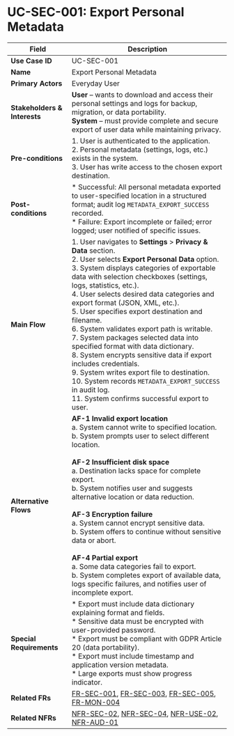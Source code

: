 # UC-SEC-001: Export Personal Metadata

| Field                        | Description                                                                                                                                                                                                                                                                                                                                                                                                                                                                                                                                                                                                 |
|------------------------------|-------------------------------------------------------------------------------------------------------------------------------------------------------------------------------------------------------------------------------------------------------------------------------------------------------------------------------------------------------------------------------------------------------------------------------------------------------------------------------------------------------------------------------------------------------------------------------------------------------------|
| **Use Case ID**              | UC-SEC-001                                                                                                                                                                                                                                                                                                                                                                                                                                                                                                                                                                                                   |
| **Name**                     | Export Personal Metadata                                                                                                                                                                                                                                                                                                                                                                                                                                                                                                                                                                                     |
| **Primary Actors**           | Everyday User                                                                                                                                                                                                                                                                                                                                                                                                                                                                                                                                                                                                |
| **Stakeholders & Interests** | **User** – wants to download and access their personal settings and logs for backup, migration, or data portability. <br> **System** – must provide complete and secure export of user data while maintaining privacy.                                                                                                                                                                                                                                                                                                                                                                                               |
| **Pre-conditions**           | 1. User is authenticated to the application. <br> 2. Personal metadata (settings, logs, etc.) exists in the system. <br> 3. User has write access to the chosen export destination.                                                                                                                                                                                                                                                                                                                                                                                                                                   |
| **Post-conditions**          | * Successful: All personal metadata exported to user-specified location in a structured format; audit log `METADATA_EXPORT_SUCCESS` recorded. <br> * Failure: Export incomplete or failed; error logged; user notified of specific issues.                                                                                                                                                                                                                                                                                                                                                                        |
| **Main Flow**                | 1. User navigates to **Settings** > **Privacy & Data** section. <br> 2. User selects **Export Personal Data** option. <br> 3. System displays categories of exportable data with selection checkboxes (settings, logs, statistics, etc.). <br> 4. User selects desired data categories and export format (JSON, XML, etc.). <br> 5. User specifies export destination and filename. <br> 6. System validates export path is writable. <br> 7. System packages selected data into specified format with data dictionary. <br> 8. System encrypts sensitive data if export includes credentials. <br> 9. System writes export file to destination. <br> 10. System records `METADATA_EXPORT_SUCCESS` in audit log. <br> 11. System confirms successful export to user. |
| **Alternative Flows**        | **AF-1 Invalid export location** <br> a. System cannot write to specified location. <br> b. System prompts user to select different location. <br><br> **AF-2 Insufficient disk space** <br> a. Destination lacks space for complete export. <br> b. System notifies user and suggests alternative location or data reduction. <br><br> **AF-3 Encryption failure** <br> a. System cannot encrypt sensitive data. <br> b. System offers to continue without sensitive data or abort. <br><br> **AF-4 Partial export** <br> a. Some data categories fail to export. <br> b. System completes export of available data, logs specific failures, and notifies user of incomplete export.                                                      |
| **Special Requirements**     | * Export must include data dictionary explaining format and fields. <br> * Sensitive data must be encrypted with user-provided password. <br> * Export must be compliant with GDPR Article 20 (data portability). <br> * Export must include timestamp and application version metadata. <br> * Large exports must show progress indicator.                                                                                                                                                                                                                                                                                  |
| **Related FRs**              | [FR-SEC-001](3-1-3-Security.md#frSec001), [FR-SEC-003](3-1-3-Security.md#frSec003), [FR-SEC-005](3-1-3-Security.md#frSec005), [FR-MON-004](3-1-6-Monitoring-Reporting.md#frMon004)                                                                                                                                                                                                                                                                                                                                                                                                                                                               |
| **Related NFRs**             | [NFR-SEC-02](3-4-6-Security-Compliance.md#nfrSec02), [NFR-SEC-04](3-4-6-Security-Compliance.md#nfrSec04), [NFR-USE-02](3-4-3-Usability.md#nfrUse02), [NFR-AUD-01](3-4-1-Performance.md#nfrAud01)                                                                                                                                                                                                                                                                                                                                                                                                                                                               |
